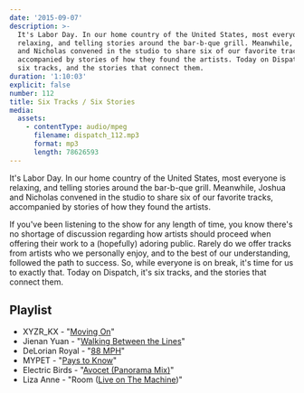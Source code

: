 ```yaml
---
date: '2015-09-07'
description: >-
  It's Labor Day. In our home country of the United States, most everyone is
  relaxing, and telling stories around the bar-b-que grill. Meanwhile, Joshua
  and Nicholas convened in the studio to share six of our favorite tracks,
  accompanied by stories of how they found the artists. Today on Dispatch, it's
  six tracks, and the stories that connect them.
duration: '1:10:03'
explicit: false
number: 112
title: Six Tracks / Six Stories
media:
  assets:
    - contentType: audio/mpeg
      filename: dispatch_112.mp3
      format: mp3
      length: 78626593
---
```

It's Labor Day. In our home country of the United States, most everyone is relaxing, and telling stories around the bar-b-que grill. Meanwhile, Joshua and Nicholas convened in the studio to share six of our favorite tracks, accompanied by stories of how they found the artists.

If you've been listening to the show for any length of time, you know there's no shortage of discussion regarding how artists should proceed when offering their work to a (hopefully) adoring public. Rarely do we offer tracks from artists who we personally enjoy, and to the best of our understanding, followed the path to success. So, while everyone is on break, it's time for us to exactly that. Today on Dispatch, it's six tracks, and the stories that connect them.

## Playlist

* XYZR_KX - "[Moving On](http://xyzrkx.bandcamp.com/track/moving-on)"
* Jienan Yuan - "[Walking Between the Lines](https://itunes.apple.com/us/album/we-saw-everything/id291769313)"
* DeLorian Royal - "[88 MPH](http://delorianroyal.bandcamp.com/album/88-mph-single)"
* MYPET - "[Pays to Know](http://mypetmusic.bandcamp.com)"
* Electric Birds - "[Avocet (Panorama Mix)](http://www.discogs.com/artist/16338-Electric-Birds)"
* Liza Anne - "Room ([Live on The Machine](http://nicholaswyoung.com/donate))"

